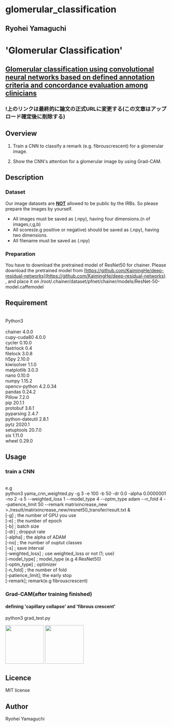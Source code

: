 # glomerular_classification

## Ryohei Yamaguchi

'Glomerular Classification'
====
## [Glomerular classification using convolutional neural networks based on defined annotation criteria and concordance evaluation among clinicians](https://www.sciencedirect.com/science/article/pii/S2468024920317940?via%3Dihub#tbl6)
### !上のリンクは最終的に論文の正式URLに変更する(この文章はアップロード確定後に削除する)

## Overview
1. Train a CNN to classify a remark (e.g. fibrouscrescent) for a glomerular image.

2. Show the CNN's attention for a glomerular image by using Grad-CAM.

## Description
### Dataset
Our image datasets are **<u>NOT</u>** allowed to be public by the IRBs. So please prepare the images by yourself. 

* All images must be saved as (.npy), having four dimensions.(n of images,r,g,b)<br> 
* All scores(e.g positive or negative) should be saved as (.npy), having two dimensions.<br>
* All filename must be saved as (.npy)

### Preparation
You have to download the pretrained model of ResNet50 for chainer. Please download the pretrained model from [https://github.com/KaimingHe/deep-residual-networks](https://github.com/KaimingHe/deep-residual-networks)
, and place it on /root/.chainer/dataset/pfnet/chainer/models/ResNet-50-model.caffemodel


## Requirement
<br>
Python3
<br>
<br>
chainer         4.0.0
<br>
cupy-cuda80     4.0.0
<br>
cycler          0.10.0
<br>
fastrlock       0.4
<br>
filelock        3.0.8
<br>
h5py            2.10.0
<br>
kiwisolver      1.1.0
<br>
matplotlib      3.0.3
<br>
nano            0.10.0
<br>
numpy           1.15.2
<br>
opencv-python   4.2.0.34
<br>
pandas          0.24.2
<br>
Pillow          7.2.0
<br>
pip             20.1.1
<br>
protobuf        3.6.1
<br>
pyparsing       2.4.7
<br>
python-dateutil 2.8.1
<br>
pytz            2020.1
<br>
setuptools      20.7.0
<br>
six             1.11.0
<br>
wheel           0.29.0


## Usage
### train a CNN
<br>
e.g
<br>
python3 yama_cnn_weighted.py -g 3 -e 100 -b 50 -dr 0.0 -alpha 0.0000001 -no 2 -s 5  --weighted_loss 1 --model_type 4 --optm_type adam --n_fold 4 --patience_limit 50 --remark matrixincrease_new >./result/matrixincrease_new/resnet50_transfer/result.txt &
<br>
[-g] ; the number of GPU you use
<br>
[-e] ; the number of epoch
<br>
[-b] ; batch size
<br>
[-dr] ; dropput rate
<br>
[-alpha] ; the alpha of ADAM
<br>
[-no] ; the number of ouptut classes
<br>
[-s] ; save interval
<br>
[-weighted_loss] ; use weighted_loss or not (1; use)
<br>
[-model_type] ; model_type (e.g 4:ResNet50)
<br>
[-optm_type] ; optimizer
<br>
[-n_fold] ; the number of fold
<br>
[-patience_limit]; the early stop
<br>
[-remark]; remark(e.g fibrouscrescent)


### Grad-CAM(after training finished)
#### defining 'capillary collapse' and 'fibrous crescent'
python3 grad_test.py

<img src="/Users/home_pc/Desktop/図1.png" width="120">
<img src="/Users/home_pc/Desktop/図2.png" width="120">



## Licence
MIT license

## Author
Ryohei Yamaguchi

